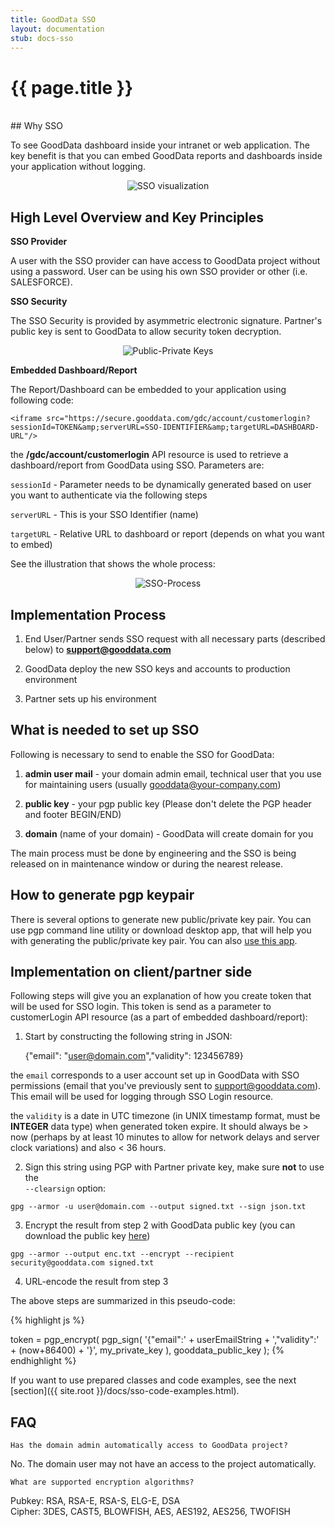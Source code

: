 ```yaml
---
title: GoodData SSO
layout: documentation
stub: docs-sso
---
```


# {{ page.title }}

<br />
## Why SSO
 
To see GoodData dashboard inside your intranet or web application. The key benefit is that you can embed GoodData reports and dashboards inside your application without logging.

<p>
<center><img src="{{ site.root }}/images/docs/sso.png" alt="SSO visualization" class="no-border"></center>
</p>

## High Level Overview and Key Principles

**SSO Provider**

A user with the SSO provider can have access to GoodData project without using a password. User can be using his own SSO provider or other (i.e. SALESFORCE).

**SSO Security**

The SSO Security is provided by asymmetric electronic signature. Partner's public key is sent to GoodData to allow security token decryption.

<p>
<center><img src="{{ site.root }}/images/docs/keys.png" alt="Public-Private Keys" class="no-border"></center>
</p>

**Embedded Dashboard/Report**

The Report/Dashboard can be embedded to your application using following code:

	<iframe src="https://secure.gooddata.com/gdc/account/customerlogin?sessionId=TOKEN&amp;serverURL=SSO-IDENTIFIER&amp;targetURL=DASHBOARD-URL"/> 

the **/gdc/account/customerlogin** API resource is used to retrieve a dashboard/report from GoodData using SSO. Parameters are:

`sessionId` - Parameter needs to be dynamically generated based on user you want to authenticate via the following steps

`serverURL` - This is your SSO Identifier (name)

`targetURL` - Relative URL to dashboard or report (depends on what you want to embed)  

See the illustration that shows the whole process:

<p>
<center><img src="{{ site.root }}/images/docs/process.png" alt="SSO-Process" class="no-border"></center>
</p>

## Implementation Process

1) End User/Partner sends SSO request with all necessary parts (described below) to **support@gooddata.com**  

2) GoodData deploy the new SSO keys and accounts to production environment

3) Partner sets up his environment

## What is needed to set up SSO

Following is necessary to send to enable the SSO for GoodData:

1) **admin user mail** - your domain admin email, technical user that you use for maintaining users (usually gooddata@your-company.com)

2) **public key** - your pgp public key (Please don't delete the PGP header and footer BEGIN/END)

3) **domain** (name of your domain) - GoodData will create domain for you

The main process must be done by engineering and the SSO is being released on in maintenance window or during the nearest release. 

## How to generate pgp keypair

There is several options to generate new public/private key pair. You can use pgp command line utility or download desktop app, that will help you with generating the public/private key pair. You can also [use this app](http://macgpg.sourceforge.net/).

## Implementation on client/partner side
 
Following steps will give you an explanation of how you create token that will be used for SSO login. This token is send as a parameter to customerLogin API resource (as a part of embedded dashboard/report):
 
1) Start by constructing the following string in JSON:

	{"email": "user@domain.com","validity": 123456789}

the `email` corresponds to a user account set up in GoodData with SSO permissions (email that you've previously sent to support@gooddata.com). This email will be used for logging through SSO Login resource.

the `validity` is a date in UTC timezone (in UNIX timestamp format, must be **INTEGER** data type) when generated token expire. It should always be > now (perhaps by at least 10 minutes to allow for network delays and server clock variations) and also < 36 hours. 

2) Sign this string using PGP with Partner private key, make sure **not** to use the  
`--clearsign` option:

<pre><code>gpg --armor -u user@domain.com --output signed.txt --sign json.txt</code></pre>

3) Encrypt the result from step 2 with GoodData public key (you can download the public key [here](http://developer.gooddata.com/docs/gooddata-sso.pub))

<pre><code>gpg --armor --output enc.txt --encrypt --recipient security@gooddata.com signed.txt</code></pre>

4) URL-encode the result from step 3

The above steps are summarized in this pseudo-code:

{% highlight js %}

token = pgp_encrypt(
pgp_sign(
    '{"email":' + userEmailString + ',"validity":' + (now+86400) + '}',
    my_private_key
  ),
  gooddata_public_key
);
{% endhighlight %}
	 	 	 		

If you want to use prepared classes and code examples, see the next [section]({{ site.root }}/docs/sso-code-examples.html).

## FAQ

`Has the domain admin automatically access to GoodData project?`

No. The domain user may not have an access to the project automatically.

`What are supported encryption algorithms?`

Pubkey: RSA, RSA-E, RSA-S, ELG-E, DSA  
Cipher: 3DES, CAST5, BLOWFISH, AES, AES192, AES256, TWOFISH
